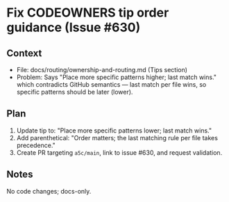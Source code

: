# Fix CODEOWNERS tip order guidance (Issue #630)

## Context

- File: docs/routing/ownership-and-routing.md (Tips section)
- Problem: Says "Place more specific patterns higher; last match wins." which contradicts GitHub semantics — last match per file wins, so specific patterns should be later (lower).

## Plan

1. Update tip to: "Place more specific patterns lower; last match wins."
2. Add parenthetical: "Order matters; the last matching rule per file takes precedence."
3. Create PR targeting `a5c/main`, link to issue #630, and request validation.

## Notes

No code changes; docs-only.
